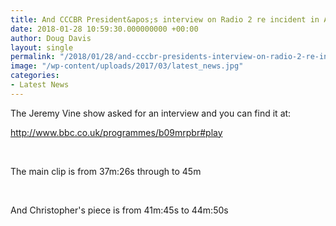 ```yaml
---
title: And CCCBR President&apos;s interview on Radio 2 re incident in Abingdon
date: 2018-01-28 10:59:30.000000000 +00:00
author: Doug Davis
layout: single
permalink: "/2018/01/28/and-cccbr-presidents-interview-on-radio-2-re-incident-in-abingdon/"
image: "/wp-content/uploads/2017/03/latest_news.jpg"
categories:
- Latest News
---
```

The Jeremy Vine show asked for an interview and you can find it at:

[http://www.bbc.co.uk/programmes/b09mrpbr#play  
](http://www.bbc.co.uk/programmes/b09mrpbr#play) 

&nbsp;

The main clip is from 37m:26s through to 45m

&nbsp;

And Christopher&apos;s piece is from 41m:45s to 44m:50s
